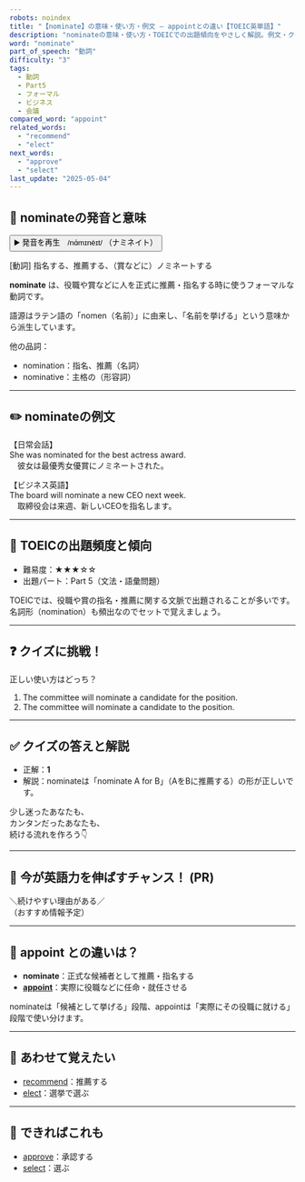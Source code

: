 ```yaml
---
robots: noindex
title: "【nominate】の意味・使い方・例文 ― appointとの違い【TOEIC英単語】"
description: "nominateの意味・使い方・TOEICでの出題傾向をやさしく解説。例文・クイズ付きでappointとの違いもわかりやすく学べます。"
word: "nominate"
part_of_speech: "動詞"
difficulty: "3"
tags:
  - 動詞
  - Part5
  - フォーマル
  - ビジネス
  - 会議
compared_word: "appoint"
related_words:
  - "recommend"
  - "elect"
next_words:
  - "approve"
  - "select"
last_update: "2025-05-04"
---
```


## 🔰 nominateの発音と意味

<button class="play-audio" onclick="playTTS('nominate')">
  <span class="play-audio-main">
    ▶️ 発音を再生　/nɑ́mɪnèɪt/
  </span>
  <span class="play-audio-sub">
    （ナミネイト）
  </span>
</button>

[動詞] 指名する、推薦する、（賞などに）ノミネートする

**nominate** は、役職や賞などに人を正式に推薦・指名する時に使うフォーマルな動詞です。

語源はラテン語の「nomen（名前）」に由来し、「名前を挙げる」という意味から派生しています。

他の品詞：  
- nomination：指名、推薦（名詞）
- nominative：主格の（形容詞）

---

## ✏️ nominateの例文

【日常会話】  
She was nominated for the best actress award.  
　彼女は最優秀女優賞にノミネートされた。

【ビジネス英語】  
The board will nominate a new CEO next week.  
　取締役会は来週、新しいCEOを指名します。

---

## 🎯 TOEICの出題頻度と傾向

- 難易度：★★★☆☆
- 出題パート：Part 5（文法・語彙問題）

TOEICでは、役職や賞の指名・推薦に関する文脈で出題されることが多いです。名詞形（nomination）も頻出なのでセットで覚えましょう。

---

## ❓ クイズに挑戦！

正しい使い方はどっち？

1. The committee will nominate a candidate for the position.  
2. The committee will nominate a candidate to the position.

---

## ✅ クイズの答えと解説

- 正解：**1**
- 解説：nominateは「nominate A for B」（AをBに推薦する）の形が正しいです。

少し迷ったあなたも、  
カンタンだったあなたも、  
続ける流れを作ろう👇️

---

## 🚀 今が英語力を伸ばすチャンス！ (PR)

<div class="info-center">
＼続けやすい理由がある／<br>  
（おすすめ情報予定）
</div>

---

## 🤔  appoint との違いは？

- **nominate**：正式な候補者として推薦・指名する
- **[appoint](/word/appoint/)**：実際に役職などに任命・就任させる

nominateは「候補として挙げる」段階、appointは「実際にその役職に就ける」段階で使い分けます。

---

## 🧩 あわせて覚えたい

- [recommend](/word/recommend/)：推薦する
- [elect](/word/elect/)：選挙で選ぶ

---

## 📖 できればこれも

- [approve](/word/approve/)：承認する
- [select](/word/select/)：選ぶ

<!-- cvid: aid26_bid49 -->
